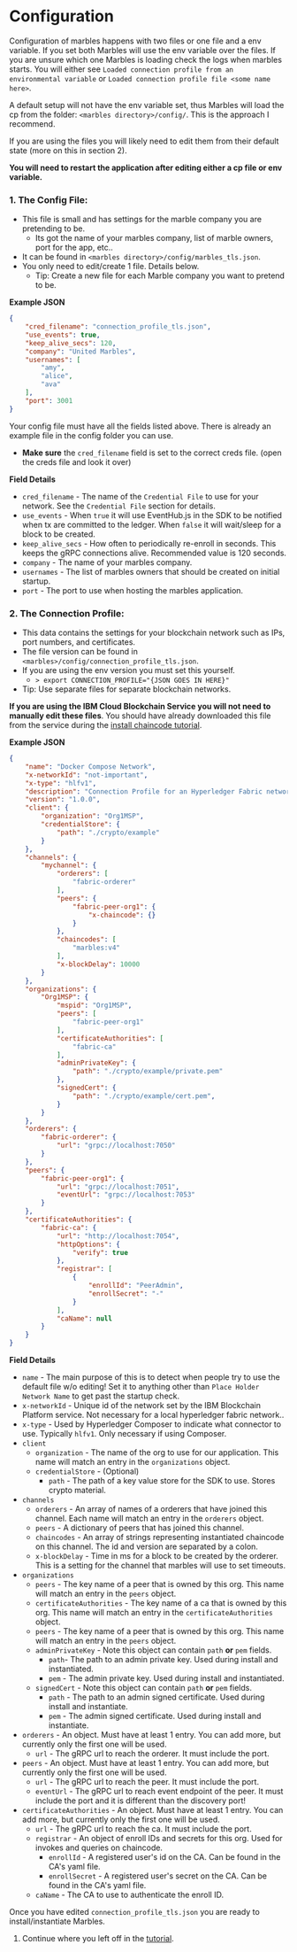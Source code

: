 # Configuration

Configuration of marbles happens with two files or one file and a env variable.
If you set both Marbles will use the env variable over the files.
If you are unsure which one Marbles is loading check the logs when marbles starts.
You will either see `Loaded connection profile from an environmental variable` or `Loaded connection profile file <some name here>`.

A default setup will not have the env variable set, thus Marbles will load the cp from the folder: `<marbles directory>/config/`.
This is the approach I recommend.

If you are using the files you will likely need to edit them from their default state (more on this in section 2).

**You will need to restart the application after editing either a cp file or env variable.**

### 1. The Config File:

- This file is small and has settings for the marble company you are pretending to be.
	- Its got the name of your marbles company, list of marble owners, port for the app, etc..
- It can be found in `<marbles directory>/config/marbles_tls.json`.
- You only need to edit/create 1 file. Details below.
	- Tip: Create a new file for each Marble company you want to pretend to be.

**Example JSON**

```json
{
    "cred_filename": "connection_profile_tls.json",
    "use_events": true,
    "keep_alive_secs": 120,
    "company": "United Marbles",
    "usernames": [
        "amy",
        "alice",
        "ava"
    ],
    "port": 3001
}
```

Your config file must have all the fields listed above.
There is already an example file in the config folder you can use.
- **Make sure** the `cred_filename` field is set to the correct creds file. (open the creds file and look it over)

**Field Details**

- `cred_filename` - The name of the `Credential File` to use for your network. See the `Credential File` section for details.
- `use_events` - When `true` it will use EventHub.js in the SDK to be notified when tx are committed to the ledger. When `false` it will wait/sleep for a block to be created.
- `keep_alive_secs` - How often to periodically re-enroll in seconds.  This keeps the gRPC connections alive. Recommended value is 120 seconds.
- `company` - The name of your marbles company.
- `usernames` - The list of marbles owners that should be created on initial startup.
- `port` - The port to use when hosting the marbles application.

### 2. The Connection Profile:

- This data contains the settings for your blockchain network such as IPs, port numbers, and certificates.
- The file version can be found in `<marbles>/config/connection_profile_tls.json`.
- If you are using the env version you must set this yourself.
	- `> export CONNECTION_PROFILE="{JSON GOES IN HERE}"`
- Tip: Use separate files for separate blockchain networks.

**If you are using the IBM Cloud Blockchain Service you will not need to manually edit these files**.
You should have already downloaded this file from the service during the [install chaincode tutorial](./install_chaincode.md).

**Example JSON**

```json
{
	"name": "Docker Compose Network",
	"x-networkId": "not-important",
	"x-type": "hlfv1",
	"description": "Connection Profile for an Hyperledger Fabric network on a local machine",
	"version": "1.0.0",
	"client": {
		"organization": "Org1MSP",
		"credentialStore": {
			"path": "./crypto/example"
		}
	},
	"channels": {
		"mychannel": {
			"orderers": [
				"fabric-orderer"
			],
			"peers": {
				"fabric-peer-org1": {
					"x-chaincode": {}
				}
			},
			"chaincodes": [
				"marbles:v4"
			],
			"x-blockDelay": 10000
		}
	},
	"organizations": {
		"Org1MSP": {
			"mspid": "Org1MSP",
			"peers": [
				"fabric-peer-org1"
			],
			"certificateAuthorities": [
				"fabric-ca"
			],
			"adminPrivateKey": {
				"path": "./crypto/example/private.pem"
			},
			"signedCert": {
				"path": "./crypto/example/cert.pem",
			}
		}
	},
	"orderers": {
		"fabric-orderer": {
			"url": "grpc://localhost:7050"
		}
	},
	"peers": {
		"fabric-peer-org1": {
			"url": "grpc://localhost:7051",
			"eventUrl": "grpc://localhost:7053"
		}
	},
	"certificateAuthorities": {
		"fabric-ca": {
			"url": "http://localhost:7054",
			"httpOptions": {
				"verify": true
			},
			"registrar": [
				{
					"enrollId": "PeerAdmin",
					"enrollSecret": "-"
				}
			],
			"caName": null
		}
	}
}
```

**Field Details**

- `name` - The main purpose of this is to detect when people try to use the default file w/o editing! Set it to anything other than `Place Holder Network Name` to get past the startup check.
- `x-networkId` - Unique id of the network set by the IBM Blockchain Platform service. Not necessary for a local hyperledger fabric network..
- `x-type` - Used by Hyperledger Composer to indicate what connector to use. Typically `hlfv1`. Only necessary if using Composer.
- `client`
	- `organization` - The name of the org to use for our application. This name will match an entry in the `organizations` object.
	- `credentialStore` - (Optional)
		- `path` - The path of a key value store for the SDK to use.  Stores crypto material.
- `channels`
	- `orderers` - An array of names of a orderers that have joined this channel. Each name will match an entry in the `orderers` object.
	- `peers` - A dictionary of peers that has joined this channel.
	- `chaincodes` - An array of strings representing instantiated chaincode on this channel. The id and version are separated by a colon.
	- `x-blockDelay` - Time in ms for a block to be created by the orderer. This is a setting for the channel that marbles will use to set timeouts.
- `organizations`
	- `peers` - The key name of a peer that is owned by this org. This name will match an entry in the `peers` object.
	- `certificateAuthorities` - The key name of a ca that is owned by this org. This name will match an entry in the `certificateAuthorities` object.
	- `peers` - The key name of a peer that is owned by this org. This name will match an entry in the `peers` object.
	- `adminPrivateKey` - Note this object can contain `path` **or** `pem` fields.
		- `path`- The path to an admin private key. Used during install and instantiated.
		- `pem` - The admin private key. Used during install and instantiated.
	- `signedCert` - Note this object can contain `path` **or** `pem` fields.
		- `path` - The path to an admin signed certificate. Used during install and instantiate.
		- `pem` - The admin signed certificate. Used during install and instantiate.
- `orderers` - An object. Must have at least 1 entry. You can add more, but currently only the first one will be used.
	- `url` - The gRPC url to reach the orderer. It must include the port.
- `peers` - An object. Must have at least 1 entry. You can add more, but currently only the first one will be used.
	- `url` - The gRPC url to reach the peer. It must include the port.
	- `eventUrl` - The gRPC url to reach event endpoint of the peer. It must include the port and it is different than the discovery port!
- `certificateAuthorities` - An object. Must have at least 1 entry. You can add more, but currently only the first one will be used.
	- `url` - The gRPC url to reach the ca. It must include the port.
	- `registrar` - An object of enroll IDs and secrets for this org.  Used for invokes and queries on chaincode.
		- `enrollId` - A registered user's id on the CA. Can be found in the CA's yaml file.
		- `enrollSecret` - A registered user's secret on the CA. Can be found in the CA's yaml file.
	- `caName` - The CA to use to authenticate the enroll ID.

Once you have edited `connection_profile_tls.json` you are ready to install/instantiate Marbles.

1. Continue where you left off in the [tutorial](../README.md#installchaincode).
